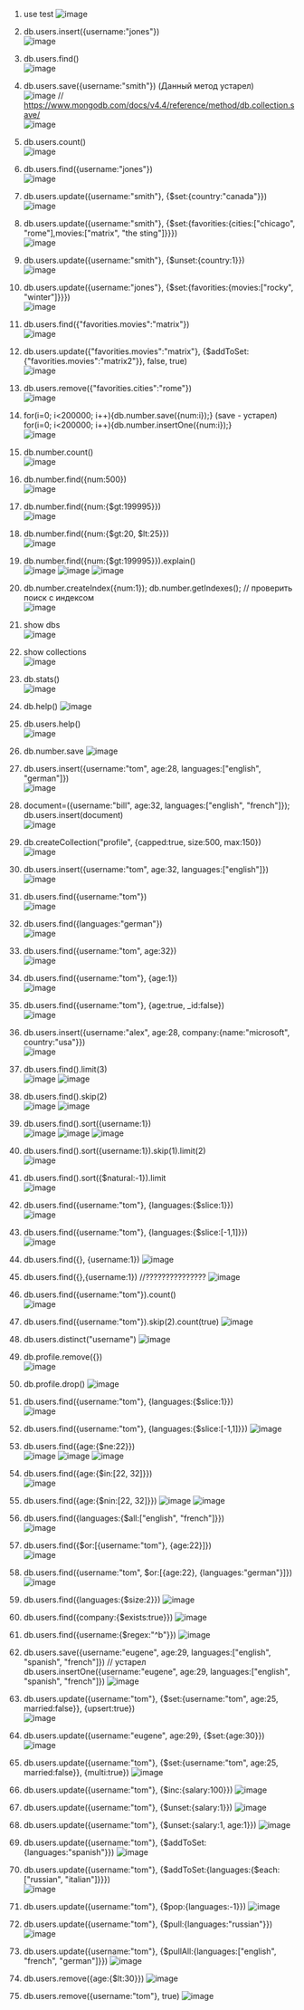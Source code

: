 1. use test
![image](https://user-images.githubusercontent.com/72013308/219759510-e585dd4a-55ca-4ca1-b68f-4bc69dc6d433.png)  
  
2. db.users.insert({username:"jones"})  
![image](https://user-images.githubusercontent.com/72013308/219760057-bd99d2df-7841-410b-8ed3-600d4c901cd1.png)  
  
3. db.users.find()  
![image](https://user-images.githubusercontent.com/72013308/219761172-963ac7d4-40a8-4949-b563-5bf7412929a3.png)  
  
4. db.users.save({username:"smith"}) (Данный метод устарел)  
![image](https://user-images.githubusercontent.com/72013308/219765466-9ddbf4f6-401b-49d1-95aa-25eecd1a0fee.png)
// https://www.mongodb.com/docs/v4.4/reference/method/db.collection.save/  
![image](https://user-images.githubusercontent.com/72013308/219776042-0079d086-b025-4e7b-86f7-24895d387b3a.png)  
  
5. db.users.count()  
![image](https://user-images.githubusercontent.com/72013308/219777228-8b87d9f3-21c1-428c-af6e-c9af4728cbf8.png)    
  
6. db.users.find({username:"jones"})  
![image](https://user-images.githubusercontent.com/72013308/219767120-1a29e5c8-5adf-4945-99f0-de11d947323b.png)  
  
7. db.users.update({username:"smith"}, {$set:{country:"canada"}})  
![image](https://user-images.githubusercontent.com/72013308/219777758-fde15e76-5584-4c93-9221-291a6572ef3a.png)    
  
8. db.users.update({username:"smith"}, {$set:{favorities:{cities:["chicago", "rome"],movies:["matrix", "the sting"]}}})  
![image](https://user-images.githubusercontent.com/72013308/219778147-049c1096-0c71-4fa6-81f0-9ecc23308353.png)    
  
9. db.users.update({username:"smith"}, {$unset:{country:1}})  
![image](https://user-images.githubusercontent.com/72013308/219778449-3e480eb7-e593-4256-b1d0-41a15ab30ca8.png)  
  
10. db.users.update({username:"jones"}, {$set:{favorities:{movies:["rocky", "winter"]}}})  
![image](https://user-images.githubusercontent.com/72013308/219769496-02704991-3a81-4e75-bb5a-882773f3d437.png)  
  
11. db.users.find({"favorities.movies":"matrix"})  
![image](https://user-images.githubusercontent.com/72013308/219778939-3d0356e5-ac83-4863-b4c3-048c016cabd0.png)  
  
12. db.users.update({"favorities.movies":"matrix"}, {$addToSet:{"favorities.movies":"matrix2"}}, false, true)  
![image](https://user-images.githubusercontent.com/72013308/219781743-6038ee2d-2c7b-454d-85fc-092c47fe44a3.png)  
  
13. db.users.remove({"favorities.cities":"rome"})  
![image](https://user-images.githubusercontent.com/72013308/219782070-b8e36df0-2735-4a9a-a7c1-995d90b3d966.png)  
  
14. for(i=0; i<200000; i++){db.number.save({num:i});}  (save - устарел)  
for(i=0; i<200000; i++){db.number.insertOne({num:i});}  
![image](https://user-images.githubusercontent.com/72013308/219785312-d0c94c7b-7b83-4c2a-9c03-11925dc627b6.png)  
  
15. db.number.count()  
![image](https://user-images.githubusercontent.com/72013308/219785436-c87e21a3-693b-4867-a3d3-20b2a4ddfc0a.png)  
  
16. db.number.find({num:500})  
![image](https://user-images.githubusercontent.com/72013308/219785581-5f30905d-ad4c-4110-b92d-b8bd6728319e.png)  
  
17. db.number.find({num:{$gt:199995}})  
![image](https://user-images.githubusercontent.com/72013308/219785776-049e16c8-2eaf-40a2-a057-c639aadfc23f.png)  
  
18. db.number.find({num:{$gt:20, $lt:25}})  
![image](https://user-images.githubusercontent.com/72013308/219785979-a3116e64-4f84-4a86-aada-763893a49981.png)  
  
19. db.number.find({num:{$gt:199995}}).explain()  
![image](https://user-images.githubusercontent.com/72013308/219786538-f29d423c-c9ea-459b-a63d-329f5d8a3ff7.png)
![image](https://user-images.githubusercontent.com/72013308/219786743-e171baa7-0a9a-4bb6-adbb-f919051c08de.png)
![image](https://user-images.githubusercontent.com/72013308/219786839-1778ffd8-28e7-40ba-8bde-a667921fc3ee.png)
  
20. db.number.createIndex({num:1});     db.number.getIndexes();  // проверить поиск с индексом  
![image](https://user-images.githubusercontent.com/72013308/219787020-c99406e4-3dda-4042-b5b7-71e055e8b4f6.png)
  
21. show dbs  
![image](https://user-images.githubusercontent.com/72013308/219843906-a7305a85-cdb2-4cb7-893c-f5fd7cca6144.png)
  
22. show collections  
![image](https://user-images.githubusercontent.com/72013308/219843933-7f8293cf-4328-4a15-a20e-9e93faa4f863.png)
  
23. db.stats()  
![image](https://user-images.githubusercontent.com/72013308/219843950-18e35575-53fe-498b-8a82-2490f9309d2e.png)
  
24. db.help()
![image](https://user-images.githubusercontent.com/72013308/219843991-f2b769bd-c077-4010-a64d-4f76e6a12948.png)
  
25. db.users.help()  
![image](https://user-images.githubusercontent.com/72013308/219844036-525eafd4-70da-4adf-91de-3e4f83ec24b4.png)
  
26. db.number.save
![image](https://user-images.githubusercontent.com/72013308/219844054-6f19aea2-6722-4324-b7f8-d55deb4238dd.png)
  
27. db.users.insert({username:"tom", age:28, languages:["english", "german"]})  
![image](https://user-images.githubusercontent.com/72013308/219844109-b17c2015-92c0-4b8b-a294-ece71793c687.png)
  
28. document=({username:"bill", age:32, languages:["english", "french"]});   db.users.insert(document)  
![image](https://user-images.githubusercontent.com/72013308/219844153-aac839ba-5f7e-41fc-8a46-a5d806df2643.png)
  
29. db.createCollection("profile", {capped:true, size:500, max:150})  
![image](https://user-images.githubusercontent.com/72013308/219844175-e5485734-7a6b-4038-984f-3b0f6101d35d.png)
  
30. db.users.insert({username:"tom", age:32, languages:["english"]})  
![image](https://user-images.githubusercontent.com/72013308/219844192-ebb7c8ab-c235-4458-9ddd-7d99c554242b.png)
  
31. db.users.find({username:"tom"})  
![image](https://user-images.githubusercontent.com/72013308/219844968-a9a2a83b-7e8c-474c-8e33-f00fbb94433b.png)
  
32. db.users.find({languages:"german"})  
![image](https://user-images.githubusercontent.com/72013308/219845001-b302246c-3503-46f8-bea0-b1d630c946e8.png)
  
33. db.users.find({username:"tom", age:32})  
![image](https://user-images.githubusercontent.com/72013308/219845023-013b6ade-485c-478c-92c2-103dff7e4766.png)
  
34. db.users.find({username:"tom"}, {age:1})  
![image](https://user-images.githubusercontent.com/72013308/219845059-ec15c096-1ba3-4b2b-9931-ada8866d9348.png)
  
35. db.users.find({username:"tom"}, {age:true, _id:false})  
![image](https://user-images.githubusercontent.com/72013308/219845120-58be687b-b6b9-47d1-90c5-20aa38d57a64.png)
  
36. db.users.insert({username:"alex", age:28, company:{name:"microsoft", country:"usa"}})  
![image](https://user-images.githubusercontent.com/72013308/219845152-c9d76be8-2dcc-44fc-b0a3-4af0cb63ccc7.png)
  
37. db.users.find().limit(3)  
![image](https://user-images.githubusercontent.com/72013308/219845181-aa073e25-b33a-4d3c-b7de-077e8788a8fe.png)
![image](https://user-images.githubusercontent.com/72013308/219845244-da7e043d-fcaa-4399-90f8-e27a5b6b9683.png)
  
38. db.users.find().skip(2)  
![image](https://user-images.githubusercontent.com/72013308/219845278-639c0ae2-1616-414e-9ab7-ac09fb41565e.png)
![image](https://user-images.githubusercontent.com/72013308/219845285-b8279466-67e4-4953-8dff-5e0813893ae8.png)
  
39. db.users.find().sort({username:1})  
![image](https://user-images.githubusercontent.com/72013308/219845352-e57eef90-462c-4a16-822e-cae8d29d5162.png)
![image](https://user-images.githubusercontent.com/72013308/219845364-0b23ffe1-b7be-4b3a-8168-2d475bc61d04.png)
![image](https://user-images.githubusercontent.com/72013308/219845385-7ed2a2fe-26d9-47b1-8dfa-53693f5d78d4.png)
  
40. db.users.find().sort({username:1}).skip(1).limit(2)  
![image](https://user-images.githubusercontent.com/72013308/219845419-24311897-01e6-4eb2-a229-1271fd9d886a.png)
  
41. db.users.find().sort({$natural:-1}).limit  
![image](https://user-images.githubusercontent.com/72013308/219845691-84ad13ad-067a-432a-86cd-e85cba3f31ab.png)
  
42. db.users.find({username:"tom"}, {languages:{$slice:1}})  
![image](https://user-images.githubusercontent.com/72013308/219845735-e92b8c56-bfcd-4998-b05a-d79dabc9b831.png)
  
43. db.users.find({username:"tom"}, {languages:{$slice:[-1,1]}})  
![image](https://user-images.githubusercontent.com/72013308/219845773-e95db6f7-eb47-481b-b885-21c4be1e8db9.png)
  
44. db.users.find({}, {username:1})
![image](https://user-images.githubusercontent.com/72013308/219845797-410a31df-8bd3-4e65-b367-ffff8e8d3806.png)
  
45. db.users.find({},{username:1})   //???????????????
![image](https://user-images.githubusercontent.com/72013308/219845836-f37315fd-ef39-4aea-a233-d3a65f019cb5.png)
  
46. db.users.find({username:"tom"}).count()  
![image](https://user-images.githubusercontent.com/72013308/219845862-b76f67b2-496e-4058-ab8c-c27d413256f4.png)
  
47. db.users.find({username:"tom"}).skip(2).count(true)
![image](https://user-images.githubusercontent.com/72013308/219845891-debe81ed-4eee-4c1f-8de9-c325c579f023.png)
  
48. db.users.distinct("username")
![image](https://user-images.githubusercontent.com/72013308/219845916-da07b541-6db5-4cbe-b82d-4f65434322f9.png)
  
49. db.profile.remove({})  
![image](https://user-images.githubusercontent.com/72013308/219845953-f9bad8cb-a467-4485-90e2-55f630056c4a.png)
  
50. db.profile.drop()
![image](https://user-images.githubusercontent.com/72013308/219845981-930368f4-0ee7-4756-a42e-1f2c58771e22.png)
  
51. db.users.find({username:"tom"}, {languages:{$slice:1}})  
![image](https://user-images.githubusercontent.com/72013308/219846225-8d689c5d-78e2-4ebe-985d-87502ac8dc3d.png)
  
52. db.users.find({username:"tom"}, {languages:{$slice:[-1,1]}})
![image](https://user-images.githubusercontent.com/72013308/219846265-b4942ba3-cba0-4298-9320-1ff1da7c6460.png)
  
53. db.users.find({age:{$ne:22}})  
![image](https://user-images.githubusercontent.com/72013308/219846335-e6c39209-b378-44d6-8e5e-def6f491ab74.png)
![image](https://user-images.githubusercontent.com/72013308/219846356-a28224cc-213b-4aa0-8b16-a10dcfac7ec2.png)
![image](https://user-images.githubusercontent.com/72013308/219846371-6672eb97-1a70-4582-b943-9f076d28b96e.png)
  
54. db.users.find({age:{$in:[22, 32]}})  
![image](https://user-images.githubusercontent.com/72013308/219846407-4c018ae6-8a98-494a-b8df-970392acfb02.png)
  
55. db.users.find({age:{$nin:[22, 32]}})
![image](https://user-images.githubusercontent.com/72013308/219846454-125496ff-5e05-4812-b58a-2afc0eb5cd16.png)
![image](https://user-images.githubusercontent.com/72013308/219846470-71a0d498-ab28-44ac-8665-893b54491d08.png)
  
56. db.users.find({languages:{$all:["english", "french"]}})  
![image](https://user-images.githubusercontent.com/72013308/219846507-5bb20ec1-f3e0-4aa8-ac70-88621be3d026.png)
  
57. db.users.find({$or:[{username:"tom"}, {age:22}]})  
![image](https://user-images.githubusercontent.com/72013308/219846533-bdf2fcf4-cc82-401c-a211-e03f4e5ace00.png)
  
58. db.users.find({username:"tom", $or:[{age:22}, {languages:"german"}]})  
![image](https://user-images.githubusercontent.com/72013308/219846622-d7bc9ea7-3811-48b6-ba7e-4d25fe14ed12.png)
  
59. db.users.find({languages:{$size:2}})
![image](https://user-images.githubusercontent.com/72013308/219846640-1b7b38b8-0ff4-4642-b196-0a9e5e56de94.png)
  
60. db.users.find({company:{$exists:true}})
![image](https://user-images.githubusercontent.com/72013308/219846658-2e0aae85-3de0-45df-8e0a-ddd2f28ddf6e.png)
  
61. db.users.find({username:{$regex:"^b"}})
![image](https://user-images.githubusercontent.com/72013308/219846843-1143f429-2435-412e-814f-d5b199ce3148.png)
  
62. db.users.save({username:"eugene", age:29, languages:["english", "spanish", "french"]}) // устарел
db.users.insertOne({username:"eugene", age:29, languages:["english", "spanish", "french"]})
![image](https://user-images.githubusercontent.com/72013308/219846920-b54beca7-7e0c-4fc8-9164-828328d28b1e.png)
  
63. db.users.update({username:"tom"}, {$set:{username:"tom", age:25, married:false}}, {upsert:true})  
![image](https://user-images.githubusercontent.com/72013308/219847284-652b7b65-b152-4af1-842f-53e70e32bbb4.png)
  
64. db.users.update({username:"eugene", age:29}, {$set:{age:30}})  
![image](https://user-images.githubusercontent.com/72013308/219847311-ccaa3fec-cc28-42c2-875c-855e47cced62.png)
  
65. db.users.update({username:"tom"}, {$set:{username:"tom", age:25, married:false}}, {multi:true})
![image](https://user-images.githubusercontent.com/72013308/219847334-fdf0ddd9-8e1f-4921-94f6-f8c019c11248.png)
  
66. db.users.update({username:"tom"}, {$inc:{salary:100}})
![image](https://user-images.githubusercontent.com/72013308/219847353-b6486322-92f2-4cf7-a90b-7c4244763c7e.png)
  
67. db.users.update({username:"tom"}, {$unset:{salary:1}})
![image](https://user-images.githubusercontent.com/72013308/219847372-35ad6cd4-0ac5-4266-8449-92f4b37b1e1f.png)
  
68. db.users.update({username:"tom"}, {$unset:{salary:1, age:1}})
![image](https://user-images.githubusercontent.com/72013308/219847391-c2f1cdcf-3e27-40d4-876f-dde0e1439790.png)
  
69. db.users.update({username:"tom"}, {$addToSet:{languages:"spanish"}})
![image](https://user-images.githubusercontent.com/72013308/219847412-5989ce23-2552-467e-846b-5b2c1363c354.png)
  
70. db.users.update({username:"tom"}, {$addToSet:{languages:{$each:["russian", "italian"]}}})  
![image](https://user-images.githubusercontent.com/72013308/219847432-0bc8373e-b7cb-4e0a-a121-f81a7ae26877.png)
  
71. db.users.update({username:"tom"}, {$pop:{languages:-1}})
![image](https://user-images.githubusercontent.com/72013308/219847734-dbb7f505-0622-4812-9212-fd1d9d202748.png)
  
72. db.users.update({username:"tom"}, {$pull:{languages:"russian"}})  
![image](https://user-images.githubusercontent.com/72013308/219847752-ee141e2e-8327-4d30-ae05-8cfbbb3dbd07.png)
  
73. db.users.update({username:"tom"}, {$pullAll:{languages:["english", "french", "german"]}})
![image](https://user-images.githubusercontent.com/72013308/219847764-c49f7840-1279-4e45-80e8-8c2b2a4253d4.png)
  
74. db.users.remove({age:{$lt:30}})
![image](https://user-images.githubusercontent.com/72013308/219847777-a925dded-f499-4e63-82f4-8bbbc5172142.png)
  
75. db.users.remove({username:"tom"}, true)
![image](https://user-images.githubusercontent.com/72013308/219847796-c31061f7-e7b8-47e8-979b-77fe7ae1e44b.png)
